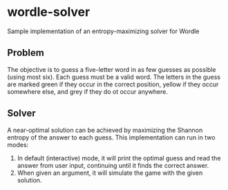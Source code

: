 # wordle-solver
Sample implementation of an entropy-maximizing solver for Wordle

## Problem
The objective is to guess a five-letter word in as few guesses as possible (using most six). Each guess must be a valid word. The letters in the guess are marked green if they occur in the correct position, yellow if they occur somewhere else, and grey if they do ot occur anywhere.

## Solver
A near-optimal solution can be achieved by maximizing the Shannon entropy of the answer to each guess. This implementation can run in two modes:

1. In default (interactive) mode, it will print the optimal guess and read the answer from user input, continuing until it finds the correct answer.
2. When given an argument, it will simulate the game with the given solution.
